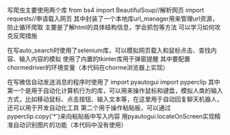写爬虫主要使用两个库
from bs4 import BeautifulSoup//解析网页
import requests//申请载入网页
其中封装了一个本地库url_manager用来管理url资源，防止循环爬取
主要是了解html的具体结构信息，学会抓包等方法
可以学习如何攻克反爬措施

在写auto_search时使用了selenium库，可以模拟网页载入和鼠标点击、查找内容、输入内容的模拟
使用了内置的tkinter库用于弹窗提醒
其中要配置chormedriver的环境变量（本代码在chorme浏览器上实现）

在写微信自动发送消息的程序时使用了
import pyautogui
import pyperclip
其中第一个是用于自动化计算机行为的库，可以用来操作鼠标和键盘，模拟人类的输入方式，比如移动鼠标、点击按钮、输入文本等，在这里用于自动回复聊天机器人，还可以用于开发自动化工具
第二个用于操作粘贴板，可以通过pyperclip.copy('*')来向粘贴板中写入内容
用pyautogui.locateOnScreen实现精准自动识别图片的功能（本代码中没有使用）